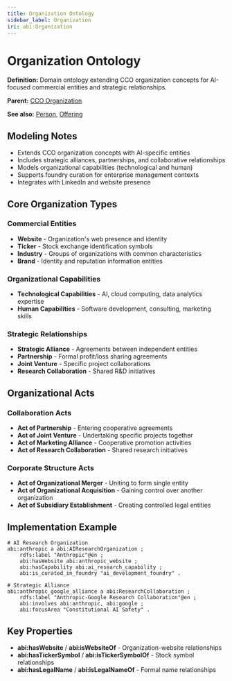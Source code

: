 ```yaml
---
title: Organization Ontology
sidebar_label: Organization
iri: abi:Organization
---
```


# Organization Ontology

**Definition:** Domain ontology extending CCO organization concepts for AI-focused commercial entities and strategic relationships.

**Parent:** [CCO Organization](/cco/organization)

**See also:** [Person](/abi/person), [Offering](/abi/offering)

## Modeling Notes

- Extends CCO organization concepts with AI-specific entities
- Includes strategic alliances, partnerships, and collaborative relationships
- Models organizational capabilities (technological and human)
- Supports foundry curation for enterprise management contexts
- Integrates with LinkedIn and website presence

## Core Organization Types

### Commercial Entities
- **Website** - Organization's web presence and identity
- **Ticker** - Stock exchange identification symbols
- **Industry** - Groups of organizations with common characteristics
- **Brand** - Identity and reputation information entities

### Organizational Capabilities
- **Technological Capabilities** - AI, cloud computing, data analytics expertise
- **Human Capabilities** - Software development, consulting, marketing skills

### Strategic Relationships
- **Strategic Alliance** - Agreements between independent entities
- **Partnership** - Formal profit/loss sharing agreements
- **Joint Venture** - Specific project collaborations
- **Research Collaboration** - Shared R&D initiatives

## Organizational Acts

### Collaboration Acts
- **Act of Partnership** - Entering cooperative agreements
- **Act of Joint Venture** - Undertaking specific projects together
- **Act of Marketing Alliance** - Cooperative promotion activities
- **Act of Research Collaboration** - Shared research initiatives

### Corporate Structure Acts
- **Act of Organizational Merger** - Uniting to form single entity
- **Act of Organizational Acquisition** - Gaining control over another organization
- **Act of Subsidiary Establishment** - Creating controlled legal entities

## Implementation Example

```turtle
# AI Research Organization
abi:anthropic a abi:AIResearchOrganization ;
    rdfs:label "Anthropic"@en ;
    abi:hasWebsite abi:anthropic_website ;
    abi:hasCapability abi:ai_research_capability ;
    abi:is_curated_in_foundry "ai_development_foundry" .

# Strategic Alliance
abi:anthropic_google_alliance a abi:ResearchCollaboration ;
    rdfs:label "Anthropic-Google Research Collaboration"@en ;
    abi:involves abi:anthropic, abi:google ;
    abi:focusArea "Constitutional AI Safety" .
```

## Key Properties

- **abi:hasWebsite** / **abi:isWebsiteOf** - Organization-website relationships
- **abi:hasTickerSymbol** / **abi:isTickerSymbolOf** - Stock symbol relationships
- **abi:hasLegalName** / **abi:isLegalNameOf** - Formal name relationships
